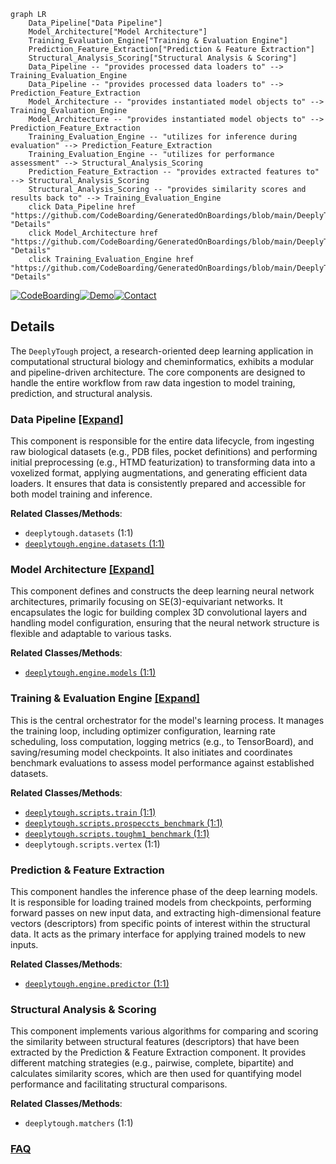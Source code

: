 ```mermaid
graph LR
    Data_Pipeline["Data Pipeline"]
    Model_Architecture["Model Architecture"]
    Training_Evaluation_Engine["Training & Evaluation Engine"]
    Prediction_Feature_Extraction["Prediction & Feature Extraction"]
    Structural_Analysis_Scoring["Structural Analysis & Scoring"]
    Data_Pipeline -- "provides processed data loaders to" --> Training_Evaluation_Engine
    Data_Pipeline -- "provides processed data loaders to" --> Prediction_Feature_Extraction
    Model_Architecture -- "provides instantiated model objects to" --> Training_Evaluation_Engine
    Model_Architecture -- "provides instantiated model objects to" --> Prediction_Feature_Extraction
    Training_Evaluation_Engine -- "utilizes for inference during evaluation" --> Prediction_Feature_Extraction
    Training_Evaluation_Engine -- "utilizes for performance assessment" --> Structural_Analysis_Scoring
    Prediction_Feature_Extraction -- "provides extracted features to" --> Structural_Analysis_Scoring
    Structural_Analysis_Scoring -- "provides similarity scores and results back to" --> Training_Evaluation_Engine
    click Data_Pipeline href "https://github.com/CodeBoarding/GeneratedOnBoardings/blob/main/DeeplyTough/Data_Pipeline.md" "Details"
    click Model_Architecture href "https://github.com/CodeBoarding/GeneratedOnBoardings/blob/main/DeeplyTough/Model_Architecture.md" "Details"
    click Training_Evaluation_Engine href "https://github.com/CodeBoarding/GeneratedOnBoardings/blob/main/DeeplyTough/Training_Evaluation_Engine.md" "Details"
```

[![CodeBoarding](https://img.shields.io/badge/Generated%20by-CodeBoarding-9cf?style=flat-square)](https://github.com/CodeBoarding/CodeBoarding)[![Demo](https://img.shields.io/badge/Try%20our-Demo-blue?style=flat-square)](https://www.codeboarding.org/demo)[![Contact](https://img.shields.io/badge/Contact%20us%20-%20contact@codeboarding.org-lightgrey?style=flat-square)](mailto:contact@codeboarding.org)

## Details

The `DeeplyTough` project, a research-oriented deep learning application in computational structural biology and cheminformatics, exhibits a modular and pipeline-driven architecture. The core components are designed to handle the entire workflow from raw data ingestion to model training, prediction, and structural analysis.

### Data Pipeline [[Expand]](./Data_Pipeline.md)
This component is responsible for the entire data lifecycle, from ingesting raw biological datasets (e.g., PDB files, pocket definitions) and performing initial preprocessing (e.g., HTMD featurization) to transforming data into a voxelized format, applying augmentations, and generating efficient data loaders. It ensures that data is consistently prepared and accessible for both model training and inference.


**Related Classes/Methods**:

- `deeplytough.datasets` (1:1)
- <a href="https://github.com/benevolentAI/DeeplyTough/blob/master/deeplytough/engine/datasets.py#L1-L1" target="_blank" rel="noopener noreferrer">`deeplytough.engine.datasets` (1:1)</a>


### Model Architecture [[Expand]](./Model_Architecture.md)
This component defines and constructs the deep learning neural network architectures, primarily focusing on SE(3)-equivariant networks. It encapsulates the logic for building complex 3D convolutional layers and handling model configuration, ensuring that the neural network structure is flexible and adaptable to various tasks.


**Related Classes/Methods**:

- <a href="https://github.com/benevolentAI/DeeplyTough/blob/master/deeplytough/engine/models.py#L1-L1" target="_blank" rel="noopener noreferrer">`deeplytough.engine.models` (1:1)</a>


### Training & Evaluation Engine [[Expand]](./Training_Evaluation_Engine.md)
This is the central orchestrator for the model's learning process. It manages the training loop, including optimizer configuration, learning rate scheduling, loss computation, logging metrics (e.g., to TensorBoard), and saving/resuming model checkpoints. It also initiates and coordinates benchmark evaluations to assess model performance against established datasets.


**Related Classes/Methods**:

- <a href="https://github.com/benevolentAI/DeeplyTough/blob/master/deeplytough/scripts/train.py#L1-L1" target="_blank" rel="noopener noreferrer">`deeplytough.scripts.train` (1:1)</a>
- <a href="https://github.com/benevolentAI/DeeplyTough/blob/master/deeplytough/scripts/prospeccts_benchmark.py#L1-L1" target="_blank" rel="noopener noreferrer">`deeplytough.scripts.prospeccts_benchmark` (1:1)</a>
- <a href="https://github.com/benevolentAI/DeeplyTough/blob/master/deeplytough/scripts/toughm1_benchmark.py#L1-L1" target="_blank" rel="noopener noreferrer">`deeplytough.scripts.toughm1_benchmark` (1:1)</a>
- `deeplytough.scripts.vertex` (1:1)


### Prediction & Feature Extraction
This component handles the inference phase of the deep learning models. It is responsible for loading trained models from checkpoints, performing forward passes on new input data, and extracting high-dimensional feature vectors (descriptors) from specific points of interest within the structural data. It acts as the primary interface for applying trained models to new inputs.


**Related Classes/Methods**:

- <a href="https://github.com/benevolentAI/DeeplyTough/blob/master/deeplytough/engine/predictor.py#L1-L1" target="_blank" rel="noopener noreferrer">`deeplytough.engine.predictor` (1:1)</a>


### Structural Analysis & Scoring
This component implements various algorithms for comparing and scoring the similarity between structural features (descriptors) that have been extracted by the Prediction & Feature Extraction component. It provides different matching strategies (e.g., pairwise, complete, bipartite) and calculates similarity scores, which are then used for quantifying model performance and facilitating structural comparisons.


**Related Classes/Methods**:

- `deeplytough.matchers` (1:1)




### [FAQ](https://github.com/CodeBoarding/GeneratedOnBoardings/tree/main?tab=readme-ov-file#faq)